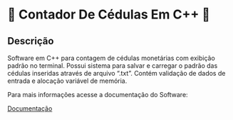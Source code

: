 # :money_with_wings: Contador De Cédulas Em C++ :money_with_wings:
## Descrição

<p>
  Software em C++ para contagem de cédulas monetárias com exibição padrão no terminal. Possui sistema para salvar e carregar o padrão das cédulas 
  inseridas através de arquivo “.txt”. Contém validação de dados de entrada e alocação variável de memória.
</p>
<p>
  Para mais informações acesse a documentação do Software: 
</p>

[Documentação](./DocumentacaoNoteCounterV1.pdf) 

